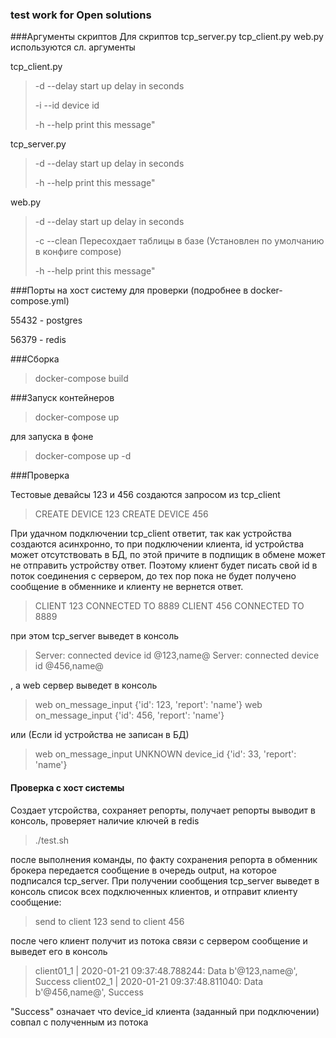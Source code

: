 ### test work for Open solutions

###Аргументы скриптов
Для скриптов tcp_server.py tcp_client.py web.py используются сл. аргументы

tcp_client.py

>-d --delay start up delay in seconds
>
>-i --id device id
>
>-h --help print this message"

tcp_server.py

>-d --delay start up delay in seconds
>
>-h --help print this message"

web.py

>-d --delay start up delay in seconds
>
>-c --clean Пересохдает таблицы в базе (Установлен по умолчанию в конфиге compose)
>
>-h --help print this message"


###Порты на хост систему для проверки (подробнее в docker-compose.yml)

55432 - postgres

56379 - redis

###Сборка
> docker-compose build

###Запуск контейнеров
> docker-compose up

для запуска в фоне

> docker-compose up -d

###Проверка

Тестовые девайсы 123 и 456 создаются запросом из tcp_client

>CREATE DEVICE  123
>CREATE DEVICE  456

При удачном подключении tcp_client ответит, так как устройства создаются асинхронно, то при подключении клиента, id
устройства может отсутствовать в БД, по этой причите в подпищик в обмене может не отправить устройству ответ.
Поэтому клиент будет писать свой id в поток соединения с сервером, до тех пор пока не будет получено сообщение в 
обменнике и клиенту не вернется ответ. 

> CLIENT 123 CONNECTED TO 8889
> CLIENT 456 CONNECTED TO 8889


при этом tcp_server выведет в консоль

> Server: connected device id @123,name@
> Server: connected device id @456,name@

, а web сервер выведет в консоль

> web on_message_input {'id': 123, 'report': 'name'}
> web on_message_input {'id': 456, 'report': 'name'}

или (Если id устройства не записан в БД)

> web on_message_input UNKNOWN device_id {'id': 33, 'report': 'name'}


#### Проверка с хост системы

Создает утсройства, сохраняет репорты, получает репорты выводит в консоль, проверяет наличие ключей в redis

> ./test.sh

после выполнения команды, по факту сохранения репорта в обменник брокера передается сообщение в очередь output, на которое подписался tcp_server.
При получении сообщения tcp_server выведет в консоль список всех подключенных клиентов, и отправит клиенту сообщение:

>  send to client 123
>  send to client 456

после чего клиент получит из потока связи с сервером сообщение и выведет его в консоль

> client01_1     | 2020-01-21 09:37:48.788244: Data b'@123,name@', Success
> client02_1     | 2020-01-21 09:37:48.811040: Data b'@456,name@', Success

"Success" означает что device_id клиента (заданный при подключении) совпал с полученным из потока

